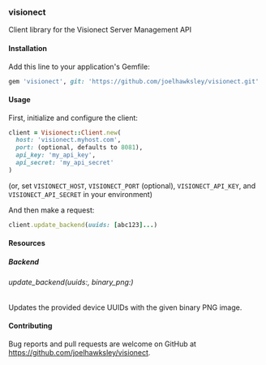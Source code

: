### visionect

Client library for the Visionect Server Management API

#### Installation

Add this line to your application's Gemfile:

```ruby
gem 'visionect', git: 'https://github.com/joelhawksley/visionect.git'
```

#### Usage

First, initialize and configure the client:

```ruby
client = Visionect::Client.new(
  host: 'visionect.myhost.com',
  port: (optional, defaults to 8081),
  api_key: 'my_api_key',
  api_secret: 'my_api_secret'
)
```

(or, set `VISIONECT_HOST`, `VISIONECT_PORT` (optional), `VISIONECT_API_KEY`, and `VISIONECT_API_SECRET` in your environment)

And then make a request:

```ruby
client.update_backend(uuids: [abc123]...)
```

#### Resources

##### Backend

###### update_backend(uuids:, binary_png:)

Updates the provided device UUIDs with the given binary PNG image.

#### Contributing

Bug reports and pull requests are welcome on GitHub at https://github.com/joelhawksley/visionect.

